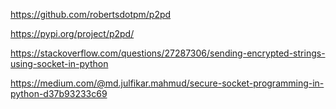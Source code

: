 https://github.com/robertsdotpm/p2pd

https://pypi.org/project/p2pd/

https://stackoverflow.com/questions/27287306/sending-encrypted-strings-using-socket-in-python

https://medium.com/@md.julfikar.mahmud/secure-socket-programming-in-python-d37b93233c69







